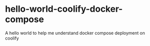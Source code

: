 # hello-world-coolify-docker-compose
A hello world to help me understand docker compose deployment on coolify
